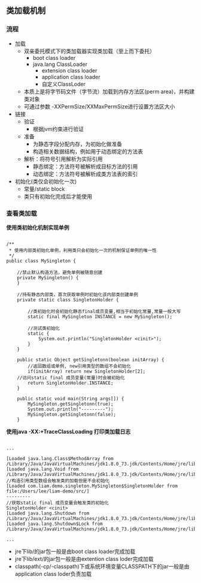 ## 类加载机制

### 流程

* 加载
   * 双亲委托模式下的类加载器实现类加载（至上而下委托）
		* boot class loader
		* java.lang ClassLoader
			* extension class loader
			* application class loader
			* 自定义ClassLoder
    * 本质上是将字节码文件（字节流）加载到内存方法区(perm area)，并构建类对象
    * 可通过参数 -XXPermSize/XXMaxPermSize进行设置方法区大小
* 链接
    * 验证
		* 根据jvm约束进行验证
    * 准备
	   * 为静态字段分配内存，为初始化做准备
	   * 构造相关数据结构，例如用于动态绑定的方法表
    * 解析：将符号引用解析为实际引用
	   * 静态绑定：方法符号被解析成目标方法的引用
	   * 动态绑定：方法符号被解析成类方法表的索引
* 初始化(类仅会初始化一次)
    * 常量/static block
    * 类只有初始化完成后才能使用
	


### 查看类加载

**使用类初始化机制实现单例**

```

/**
 * 使用内部类初始化单例，利用类只会初始化一次的机制保证单例的唯一性
 */
public class MySingleton {
    
    //禁止默认构造方法，避免单例被随意创建
    private MySingleton() {
    }

    //持有静态内部类，首次获取单例时初始化该内部类创建单例
    private static class SingletonHolder {

        //类初始化时会初始化静态final成员变量,相当于初始化常量,常量一般大写
        static final MySingleton INSTANCE = new MySingleton();

        //测试类初始化
        static {
            System.out.println("SingletonHolder <cinit>");
        }
    }

    public static Object getSingletonn(boolean initArray) {
        //返回数组或单例, new引用类型的数组不会初始化
        if(initArray) return new SingletonHolder[2];
	//访问static final 成员变量(常量)时会被初始化
        return SingletonHolder.INSTANCE;
    }

    public static void main(String args[]) {
        MySingleton.getSingletonn(true);
        System.out.println("---------");
        MySingleton.getSingletonn(false);
    }

```

**使用java -XX:+TraceClassLoading 打印类加载日志**

```

...

[Loaded java.lang.Class$MethodArray from /Library/Java/JavaVirtualMachines/jdk1.8.0_73.jdk/Contents/Home/jre/lib/rt.jar]
[Loaded java.lang.Void from /Library/Java/JavaVirtualMachines/jdk1.8.0_73.jdk/Contents/Home/jre/lib/rt.jar]
//构造引用类型数组会触发类的加载但是不会初始化
[Loaded com.liam.demo.singleton.MySingleton$SingletonHolder from file:/Users/lee/liam-demo/src/]
---------
//获取static final 成员变量会触发类的初始化
SingletonHolder <cinit>
[Loaded java.lang.Shutdown from /Library/Java/JavaVirtualMachines/jdk1.8.0_73.jdk/Contents/Home/jre/lib/rt.jar]
[Loaded java.lang.Shutdown$Lock from /Library/Java/JavaVirtualMachines/jdk1.8.0_73.jdk/Contents/Home/jre/lib/rt.jar]

...

```

* jre下lib/的jar包一般是由boot class loader完成加载
* jre下lib/ext/的jar包一般是由extention class loder完成加载
* classpath(-cp/-classpath)下或系统环境变量CLASSPATH下的jar一般是由application class loder负责加载




